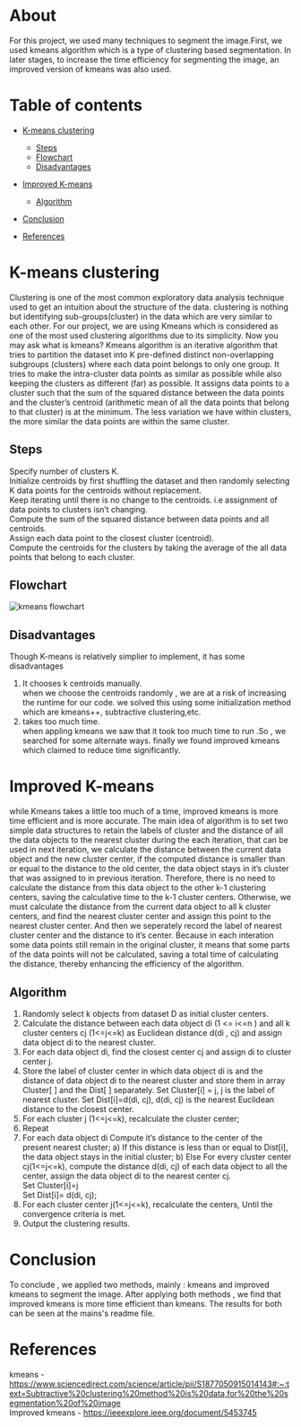 # About
For this project, we used many techniques to segment the image.First, we used kmeans algorithm which is a type of clustering based segmentation.
In later stages, to increase the time efficiency for segmenting the image, an improved version of kmeans was also used.

# Table of contents
 - [K-means clustering](#K-means-clustering)
   - [Steps](#Steps)
   - [Flowchart](#Flowchart)
   - [Disadvantages](#Disadvantages)
 - [Improved K-means](#Improved-K-means)
   - [Algorithm](#Algorithm)

- [Conclusion](#Conclusion)
- [References](#References)


# K-means clustering
Clustering is one of the most common exploratory data analysis technique used to get an intuition about the structure of the data.
clustering is nothing but identifying sub-groups(cluster) in the data which are very similar to each other.
For our project, we are using Kmeans which is considered as one of the most used clustering algorithms due to its simplicity.
Now you may ask what is kmeans?
Kmeans algorithm is an iterative algorithm that tries to partition the dataset into K pre-defined distinct non-overlapping subgroups (clusters) 
where each data point belongs to only one group. It tries to make the intra-cluster data points as similar as possible while also keeping the clusters 
as different (far) as possible. It assigns data points to a cluster such that the sum of the squared distance between the data points and the cluster’s 
centroid (arithmetic mean of all the data points that belong to that cluster) is at the minimum. The less variation we have within clusters,
the more similar the data points are within the same cluster.


## Steps
  Specify number of clusters K.\
  Initialize centroids by first shuffling the dataset and then randomly selecting K data points for the centroids without replacement.\
  Keep iterating until there is no change to the centroids. i.e assignment of data points to clusters isn’t changing.\
  Compute the sum of the squared distance between data points and all centroids.\
  Assign each data point to the closest cluster (centroid).\
  Compute the centroids for the clusters by taking the average of the all data points that belong to each cluster.

## Flowchart
![kmeans flowchart](https://user-images.githubusercontent.com/109454803/193004125-9cee19fc-4ee9-44c2-be0f-38b449c2cf90.png)



## Disadvantages
Though K-means is relatively simplier to implement, it has some disadvantages
1. It chooses k centroids manually.\
when we choose the centroids randomly , we are at a risk of 
increasing the runtime for our code. we solved this using some initialization method which are kmeans++, subtractive clustering,etc.
2. takes too much time.\
when appling kmeans we saw that it took too much time to run .So , we searched for some alternate ways.
finally we found improved kmeans which claimed to reduce time significantly.



# Improved K-means
while Kmeans takes a little too much of a time, improved kmeans is more time efficient and is more accurate.
The main idea of algorithm is to 
set two simple data structures to retain the labels of cluster and 
the distance of all the data objects to the nearest cluster during the 
each iteration, that can be used in next iteration, we calculate the 
distance between the current data object and the new cluster 
center, if the computed distance is smaller than or equal to the 
distance to the old center, the data object stays in it’s cluster that 
was assigned to in previous iteration. Therefore, there is no need 
to calculate the distance from this data object to the other k-1 clustering centers, saving the calculative time to the k-1 cluster 
centers. Otherwise, we must calculate the distance from the 
current data object to all k cluster centers, and find the nearest 
cluster center and assign this point to the nearest cluster center. 
And then we seperately record the label of nearest cluster center 
and the distance to it’s center. Because in each interation some 
data points still remain in the original cluster, it means that some 
parts of the data points will not be calculated, saving a total time 
of calculating the distance, thereby enhancing the efficiency of 
the algorithm. 

## Algorithm
1) Randomly select k objects from dataset D as initial cluster
centers.
2) Calculate the distance between each data object di (1 <=
i<=n ) and all k cluster centers cj (1<=j<=k) as Euclidean
distance d(di , cj) and assign data object di to the nearest cluster.
3) For each data object di, find the closest center cj and
assign di to cluster center j.
4) Store the label of cluster center in which data object di is
and the distance of data object di to the nearest cluster and store
them in array Cluster[ ] and the Dist[ ] separately.
Set Cluster[i] = j, j is the label of nearest cluster.
Set Dist[i]=d(di, cj), d(di, cj) is the nearest Euclidean
distance to the closest center.
5) For each cluster j (1<=j<=k), recalculate the cluster
center;
6) Repeat
7) For each data object di
Compute it’s distance to the center of the present nearest
cluster;
  a) If this distance is less than or equal to Dist[i], the data
object stays in the initial cluster;
  b) Else
  For every cluster center cj(1<=j<=k), compute the
  distance d(di, cj) of each data object to all the center, assign the data object di to the nearest center cj.\
  Set Cluster[i]=j\
  Set Dist[i]= d(di, cj);
8) For each cluster center j(1<=j<=k), recalculate the
centers, Until the convergence criteria is met.
9) Output the clustering results.

# Conclusion
To conclude , we applied two methods, mainly : kmeans and improved kmeans to segment the image.
After applying both methods , we find that improved kmeans is more time efficient than kmeans.
The results for both can be seen at the mains's readme file.


# References
kmeans - https://www.sciencedirect.com/science/article/pii/S1877050915014143#:~:text=Subtractive%20clustering%20method%20is%20data,for%20the%20segmentation%20of%20image \
Improved kmeans - https://ieeexplore.ieee.org/document/5453745
